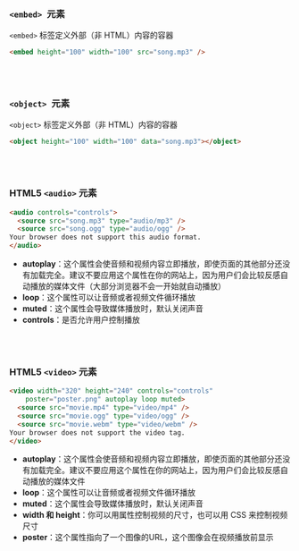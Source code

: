 ### ```<embed> ```元素

```<embed>``` 标签定义外部（非 HTML）内容的容器

```html 
<embed height="100" width="100" src="song.mp3" />
 ```

<br>

<br>

### ```<object> ```元素

```<object>``` 标签定义外部（非 HTML）内容的容器

```html 
<object height="100" width="100" data="song.mp3"></object>
 ```

<br>

<br>

### HTML5 ```<audio>``` 元素

```html
<audio controls="controls">
  <source src="song.mp3" type="audio/mp3" />
  <source src="song.ogg" type="audio/ogg" />
Your browser does not support this audio format.
</audio>
```

- **autoplay**：这个属性会使音频和视频内容立即播放，即使页面的其他部分还没有加载完全。建议不要应用这个属性在你的网站上，因为用户们会比较反感自动播放的媒体文件（大部分浏览器不会一开始就自动播放）
- **loop**：这个属性可以让音频或者视频文件循环播放
- **muted**：这个属性会导致媒体播放时，默认关闭声音
- **controls**：是否允许用户控制播放

<br>

<br>

### HTML5 ```<video>``` 元素

```html
<video width="320" height="240" controls="controls"     
    poster="poster.png" autoplay loop muted>
  <source src="movie.mp4" type="video/mp4" />
  <source src="movie.ogg" type="video/ogg" />
  <source src="movie.webm" type="video/webm" />
Your browser does not support the video tag.
</video>
```

- **autoplay**：这个属性会使音频和视频内容立即播放，即使页面的其他部分还没有加载完全。建议不要应用这个属性在你的网站上，因为用户们会比较反感自动播放的媒体文件
- **loop**：这个属性可以让音频或者视频文件循环播放
- **muted**：这个属性会导致媒体播放时，默认关闭声音
- **width 和 height**：你可以用属性控制视频的尺寸，也可以用 CSS 来控制视频尺寸
- **poster**：这个属性指向了一个图像的URL，这个图像会在视频播放前显示

  

